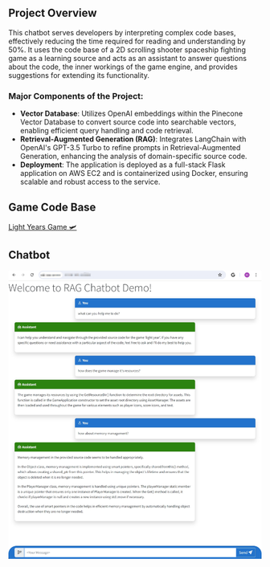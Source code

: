 ## Project Overview
This chatbot serves developers by interpreting complex code bases, effectively reducing the time required for reading and understanding by 50%. It uses the code base of a 2D scrolling shooter spaceship fighting game as a learning source and acts as an assistant to answer questions about the code, the inner workings of the game engine, and provides suggestions for extending its functionality.
### Major Components of the Project:
- **Vector Database**: Utilizes OpenAI embeddings within the Pinecone Vector Database to convert source code into searchable vectors, enabling efficient query handling and code retrieval.
- **Retrieval-Augmented Generation (RAG)**: Integrates LangChain with OpenAI's GPT-3.5 Turbo to refine prompts in Retrieval-Augmented Generation, enhancing the analysis of domain-specific source code.
- **Deployment**: The application is deployed as a full-stack Flask application on AWS EC2 and is containerized using Docker, ensuring scalable and robust access to the service.
## Game Code Base
[Light Years Game 🛩️](https://github.com/TutLeeUdemy/LightYears.git)
## Chatbot
![Chatbot Demo](chatbotdemo.png)